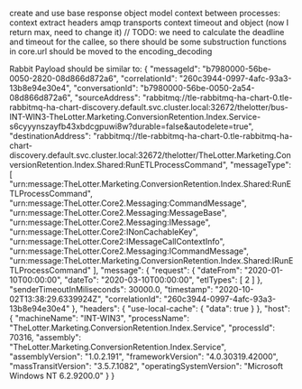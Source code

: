 create and use base response object model
context between processes: context extract headers
amqp transports
context timeout and object (now I return max, need to change it)
// TODO: we need to calculate the deadline and timeout for the callee, so there should be some substruction
functions in core.url should be moved to the encoding_decoding

Rabbit Payload should be similar to:
{
  "messageId": "b7980000-56be-0050-2820-08d866d872a6",
  "correlationId": "260c3944-0997-4afc-93a3-13b8e94e30e4",
  "conversationId": "b7980000-56be-0050-2a54-08d866d872a6",
  "sourceAddress": "rabbitmq://tle-rabbitmq-ha-chart-0.tle-rabbitmq-ha-chart-discovery.default.svc.cluster.local:32672/thelotter/bus-INT-WIN3-TheLotter.Marketing.ConversionRetention.Index.Service-s6cyyynszayfb43xbdcgpuwi8w?durable=false&autodelete=true",
  "destinationAddress": "rabbitmq://tle-rabbitmq-ha-chart-0.tle-rabbitmq-ha-chart-discovery.default.svc.cluster.local:32672/thelotter/TheLotter.Marketing.ConversionRetention.Index.Shared:RunETLProcessCommand",
  "messageType": [
    "urn:message:TheLotter.Marketing.ConversionRetention.Index.Shared:RunETLProcessCommand",
    "urn:message:TheLotter.Core2.Messaging:CommandMessage",
    "urn:message:TheLotter.Core2.Messaging:MessageBase",
    "urn:message:TheLotter.Core2.Messaging:IMessage",
    "urn:message:TheLotter.Core2:INonCachableKey",
    "urn:message:TheLotter.Core2:IMessageCallContextInfo",
    "urn:message:TheLotter.Core2.Messaging:ICommandMessage",
    "urn:message:TheLotter.Marketing.ConversionRetention.Index.Shared:IRunETLProcessCommand"
  ],
  "message": {
    "request": {
      "dateFrom": "2020-01-10T00:00:00",
      "dateTo": "2020-03-10T00:00:00",
      "etlTypes": [
        2
      ]
    },
    "senderTimeoutInMiliseconds": 30000.0,
    "timestamp": "2020-10-02T13:38:29.6339924Z",
    "correlationId": "260c3944-0997-4afc-93a3-13b8e94e30e4"
  },
  "headers": {
    "use-local-cache": {
      "data": true
    }
  },
  "host": {
    "machineName": "INT-WIN3",
    "processName": "TheLotter.Marketing.ConversionRetention.Index.Service",
    "processId": 70316,
    "assembly": "TheLotter.Marketing.ConversionRetention.Index.Service",
    "assemblyVersion": "1.0.2.191",
    "frameworkVersion": "4.0.30319.42000",
    "massTransitVersion": "3.5.7.1082",
    "operatingSystemVersion": "Microsoft Windows NT 6.2.9200.0"
  }
}